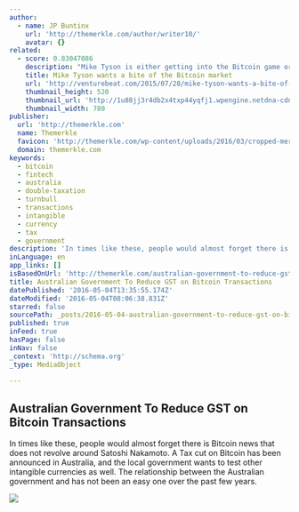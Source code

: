 ```yaml
---
author:
  - name: JP Buntinx
    url: 'http://themerkle.com/author/writer10/'
    avatar: {}
related:
  - score: 0.83047086
    description: "Mike Tyson is either getting into the Bitcoin game or is getting scammed out of a bunch of money. Tyson, a former heavyweight boxing world champion, tweeted a link this weekend to a website with the best URL you'll see all year: Coming soon... http://t.co/Blf592VtUW ... Changing the way we get change."
    title: Mike Tyson wants a bite of the Bitcoin market
    url: 'http://venturebeat.com/2015/07/28/mike-tyson-wants-a-bite-of-the-bitcoin-market/'
    thumbnail_height: 520
    thumbnail_url: 'http://1u88jj3r4db2x4txp44yqfj1.wpengine.netdna-cdn.com/wp-content/uploads/2015/07/tyson-780x520.jpg'
    thumbnail_width: 780
publisher:
  url: 'http://themerkle.com'
  name: Themerkle
  favicon: 'http://themerkle.com/wp-content/uploads/2016/03/cropped-merkle-white-1-192x192.png'
  domain: themerkle.com
keywords:
  - bitcoin
  - fintech
  - australia
  - double-taxation
  - turnbull
  - transactions
  - intangible
  - currency
  - tax
  - government
description: 'In times like these, people would almost forget there is Bitcoin news that does not revolve around Satoshi Nakamoto. A Tax cut on Bitcoin has been announced in Australia, and the local government wants to test other intangible currencies as well. The relationship between the Australian government and has not been an easy one over the past few years.'
inLanguage: en
app_links: []
isBasedOnUrl: 'http://themerkle.com/australian-government-to-reduce-gst-on-bitcoin-transactions/'
title: Australian Government To Reduce GST on Bitcoin Transactions
datePublished: '2016-05-04T13:35:55.174Z'
dateModified: '2016-05-04T08:06:38.831Z'
starred: false
sourcePath: _posts/2016-05-04-australian-government-to-reduce-gst-on-bitcoin-transactions.md
published: true
inFeed: true
hasPage: false
inNav: false
_context: 'http://schema.org'
_type: MediaObject

---
```

<article style=""><h1>Australian Government To Reduce GST on Bitcoin Transactions</h1><p>In times like these, people would almost forget there is Bitcoin news that does not revolve around Satoshi Nakamoto. A Tax cut on Bitcoin has been announced in Australia, and the local government wants to test other intangible currencies as well. The relationship between the Australian government and has not been an easy one over the past few years.</p><img src="http://themerkle.com/wp-content/uploads/2016/05/shutterstock_226273351.jpg" /></article>